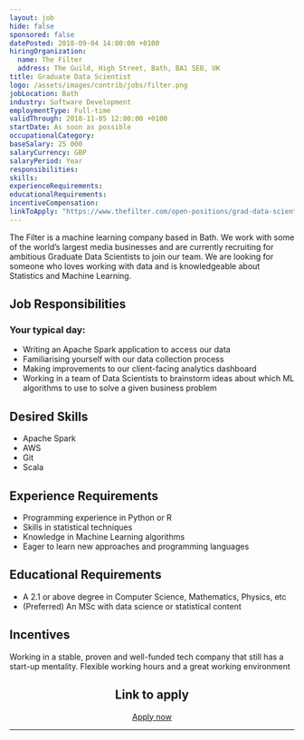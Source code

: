 ```yaml
---
layout: job
hide: false
sponsored: false
datePosted: 2018-09-04 14:00:00 +0100
hiringOrganization:
  name: The Filter
  address: The Guild, High Street, Bath, BA1 5EB, UK
title: Graduate Data Scientist
logo: /assets/images/contrib/jobs/filter.png
jobLocation: Bath
industry: Software Development
employmentType: Full-time
validThrough: 2018-11-05 12:00:00 +0100
startDate: As soon as possible
occupationalCategory:
baseSalary: 25 000
salaryCurrency: GBP
salaryPeriod: Year
responsibilities:
skills:
experienceRequirements:
educationalRequirements:
incentiveCompensation:
linkToApply: "https://www.thefilter.com/open-positions/grad-data-scientist/"
---
```


The Filter is a machine learning company based in Bath. We work with some of the world’s largest media businesses and are currently recruiting for ambitious Graduate Data Scientists to join our team. We are looking for someone who loves working with data and is knowledgeable about Statistics and Machine Learning.

## Job Responsibilities
### Your typical day:
- Writing an Apache Spark application to access our data
- Familiarising yourself with our data collection process
- Making improvements to our client-facing analytics dashboard
- Working in a team of Data Scientists to brainstorm ideas about which ML algorithms to use to solve a given business problem

## Desired Skills
- Apache Spark
- AWS
- Git
- Scala

## Experience Requirements
- Programming experience in Python or R
- Skills in statistical techniques
- Knowledge in Machine Learning algorithms  
- Eager to learn new approaches and programming languages

## Educational Requirements
- A 2.1 or above degree in Computer Science, Mathematics, Physics, etc
- (Preferred) An MSc with data science or statistical content

## Incentives
Working in a stable, proven and well-funded tech company that still has a start-up mentality. Flexible working hours and a great working environment

<div class="to-apply" style="text-align: center">
  <h2>Link to apply</h2>
  <a class="btn btn--dark" style="margin: 20px" href="https://www.thefilter.com/open-positions/grad-data-scientist/">
      Apply now
  </a>
</div>

---
